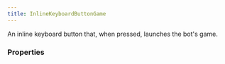 ```yaml
---
title: InlineKeyboardButtonGame
---
```


An inline keyboard button that, when pressed, launches the bot's game.

### Properties



